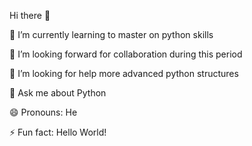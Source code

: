 Hi there 👋



🌱 I’m currently learning to master on python skills 

👯 I’m looking forward for collaboration during this period 

🤔 I’m looking for help more advanced python structures 

💬 Ask me about Python

😄 Pronouns: He

⚡ Fun fact: Hello World! 

